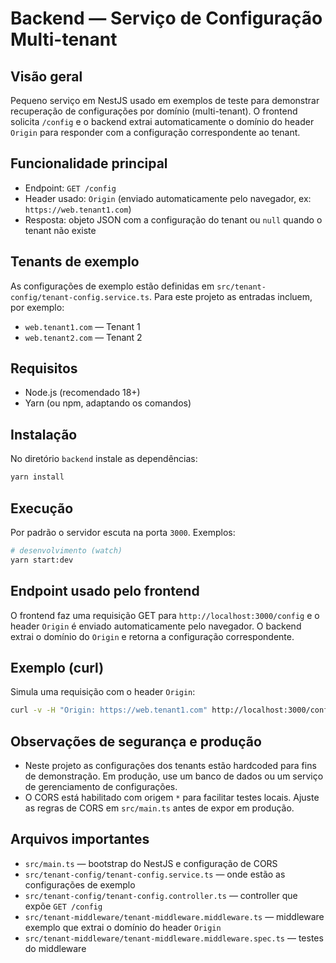 # Backend — Serviço de Configuração Multi-tenant

Visão geral
------------
Pequeno serviço em NestJS usado em exemplos de teste para demonstrar recuperação de configurações por domínio (multi-tenant). O frontend solicita `/config` e o backend extrai automaticamente o domínio do header `Origin` para responder com a configuração correspondente ao tenant.

Funcionalidade principal
------------------------
- Endpoint: `GET /config`
- Header usado: `Origin` (enviado automaticamente pelo navegador, ex: `https://web.tenant1.com`)
- Resposta: objeto JSON com a configuração do tenant ou `null` quando o tenant não existe

Tenants de exemplo
------------------
As configurações de exemplo estão definidas em `src/tenant-config/tenant-config.service.ts`. Para este projeto as entradas incluem, por exemplo:

- `web.tenant1.com` — Tenant 1
- `web.tenant2.com` — Tenant 2

Requisitos
---------
- Node.js (recomendado 18+)
- Yarn (ou npm, adaptando os comandos)

Instalação
---------
No diretório `backend` instale as dependências:

```bash
yarn install
```

Execução
--------
Por padrão o servidor escuta na porta `3000`. Exemplos:

```bash
# desenvolvimento (watch)
yarn start:dev
```

Endpoint usado pelo frontend
---------------------------
O frontend faz uma requisição GET para `http://localhost:3000/config` e o header `Origin` é enviado automaticamente pelo navegador. O backend extrai o domínio do `Origin` e retorna a configuração correspondente.

Exemplo (curl)
--------------
Simula uma requisição com o header `Origin`:

```bash
curl -v -H "Origin: https://web.tenant1.com" http://localhost:3000/config
```

Observações de segurança e produção
----------------------------------
- Neste projeto as configurações dos tenants estão hardcoded para fins de demonstração. Em produção, use um banco de dados ou um serviço de gerenciamento de configurações.
- O CORS está habilitado com origem `*` para facilitar testes locais. Ajuste as regras de CORS em `src/main.ts` antes de expor em produção.

Arquivos importantes
--------------------
- `src/main.ts` — bootstrap do NestJS e configuração de CORS
- `src/tenant-config/tenant-config.service.ts` — onde estão as configurações de exemplo
- `src/tenant-config/tenant-config.controller.ts` — controller que expõe `GET /config`
- `src/tenant-middleware/tenant-middleware.middleware.ts` — middleware exemplo que extrai o domínio do header `Origin`
- `src/tenant-middleware/tenant-middleware.middleware.spec.ts` — testes do middleware

